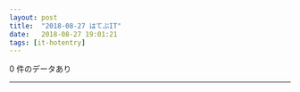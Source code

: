 ```yaml
---
layout: post
title:  "2018-08-27 はてぶIT"
date:   2018-08-27 19:01:21
tags: [it-hotentry]
---
```

0 件のデータあり

<hr>
